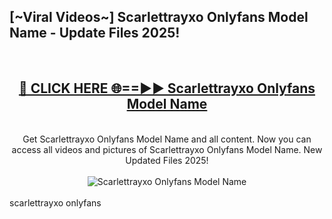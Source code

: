 <h2>[~Viral Videos~] Scarlettrayxo Onlyfans Model Name - Update Files 2025!</h2>
<br>
<div align="center">
<h2><a href="https://betterlinks.top/A2PfLJ" rel="nofollow">🔴 CLICK HERE 🌐==►► Scarlettrayxo Onlyfans Model Name</a></h2>
<br>
Get Scarlettrayxo Onlyfans Model Name and all content. Now you can access all videos and pictures of Scarlettrayxo Onlyfans Model Name. New Updated Files 2025!
<br>
<br>
<a href="https://betterlinks.top/A2PfLJ" rel="nofollow" data-target="animated-image.originalLink"><img src="https://i.ibb.co.com/WyWwxjT/player-gif2.gif" alt="Scarlettrayxo Onlyfans Model Name" style="max-width: 100%; display: inline-block;" data-target="animated-image.originalImage"></a>
</div>
<br>
scarlettrayxo onlyfans
